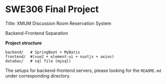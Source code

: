 # SWE306 Final Project

Title: XMUM Discussion Room Reservation System

Backend-Frontend Separation

**Project structure**

```
backend/   # SpringBoot + MyBatis
frontend/  #(vue2 + element-ui + nuxtjs + axios)
databas/   # sql file (mysql)
```

The setups for backend-frontend servers, please looking for the `README.md` under corresponding directory.